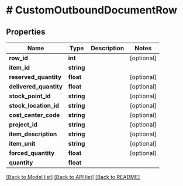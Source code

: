 # # CustomOutboundDocumentRow

## Properties

Name | Type | Description | Notes
------------ | ------------- | ------------- | -------------
**row_id** | **int** |  | [optional]
**item_id** | **string** |  |
**reserved_quantity** | **float** |  | [optional]
**delivered_quantity** | **float** |  | [optional]
**stock_point_id** | **string** |  | [optional]
**stock_location_id** | **string** |  | [optional]
**cost_center_code** | **string** |  | [optional]
**project_id** | **string** |  | [optional]
**item_description** | **string** |  | [optional]
**item_unit** | **string** |  | [optional]
**forced_quantity** | **float** |  | [optional]
**quantity** | **float** |  |

[[Back to Model list]](../../README.md#models) [[Back to API list]](../../README.md#endpoints) [[Back to README]](../../README.md)
